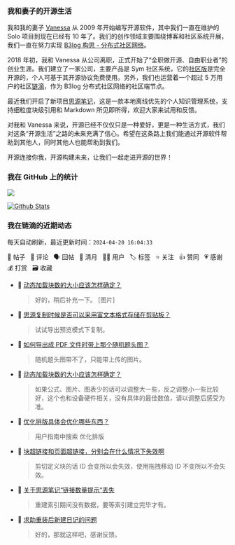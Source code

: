 ### 我和妻子的开源生活

我和我的妻子 [Vanessa](https://github.com/Vanessa219) 从 2009 年开始编写开源软件，其中我们一直在维护的 Solo 项目到现在已经有 10 年了。我们的创作领域主要围绕博客和社区系统开展，我们一直在努力实现 [B3log 构思 - 分布式社区网络](https://ld246.com/article/1546941897596)。

2018 年初，我和 Vanessa 从公司离职，正式开始了“全职做开源、自由职业者”的创业生涯。我们建立了一家公司，主要产品是 Sym 社区系统，它的[社区版](https://github.com/88250/symphony)是完全开源的，个人可基于其开源协议免费使用。另外，我们也运营着一个超过 5 万用户的社区[链滴](https://ld246.com)，作为 B3log 分布式社区网络的社区端节点。

最近我们开启了新项目[思源笔记](https://github.com/siyuan-note/siyuan)，这是一款本地离线优先的个人知识管理系统，支持细粒度块级引用和 Markdown 所见即所得，欢迎大家来试用和反馈。

对我和 Vanessa 来说，开源已经不仅仅只是一种爱好，更是一种生活方式，我们对这条“开源生活”之路的未来充满了信心。希望在这条路上我们能通过开源软件帮助到其他人，同时其他人也能帮助到我们。

开源连接你我，开源构建未来，让我们一起走进开源的世界！

### 我在 GitHub 上的统计

<a title="Hits" target="_blank" href="https://github.com/88250/88250"><img src="https://hits.b3log.org/88250/88250.svg"></a>

[![Github Stats](https://github-readme-stats.vercel.app/api?username=88250&theme=tokyonight&show_icons=true)](https://github.com/88250)

<!--events start -->

### 我在链滴的近期动态

每天自动刷新，最近更新时间：`2024-04-20 16:04:33`

📝 帖子 &nbsp; 💬 评论 &nbsp; 🗣 回帖 &nbsp; 🌙 清月 &nbsp; 👨‍💻 用户 &nbsp; 🏷️ 标签 &nbsp; ⭐️ 关注 &nbsp; 👍 赞同 &nbsp; 💗 感谢 &nbsp; 💰 打赏 &nbsp; 🗃 收藏

* 💬 [动态加载块数的大小应该怎样确定？](https://ld246.com/article/1713580301771/comment/1713581154428#comments)

  > 好的，稍后补充一下。 [图片]
* 💬 [思源复制时候是否可以采用富文本格式存储在剪贴板？](https://ld246.com/article/1713575825103/comment/1713580870202#comments)

  > 试试导出预览模式下复制。
* 💬 [如何导出成 PDF 文件时带上那个随机题头图？](https://ld246.com/article/1713580656630/comment/1713580797515#comments)

  > 随机题头图带不了，只能带上传的图片。
* 💬 [动态加载块数的大小应该怎样确定？](https://ld246.com/article/1713580301771/comment/1713580529169#comments)

  > 如果公式、图片、图表少的话可以调整大一些，反之调整小一些比较好，这个也和设备硬件相关，没有具体的最佳数值，请以调整后感受为准。
* 💬 [优化排版具体会优化哪些东西？](https://ld246.com/article/1713579425695/comment/1713580393568#comments)

  > 用户指南中搜索 优化排版
* 💬 [块超链接和页面超链接，分别会在什么情况下失效啊](https://ld246.com/article/1713574714005/comment/1713574854925#comments)

  > 剪切定义块的话 ID 会变所以会失效，使用拖拽移动 ID 不变所以不会失效。
* 💬 [关于思源笔记“链接数量提示“丢失](https://ld246.com/article/1713563773216/comment/1713570723303#comments)

  > 重建索引期间没有数据，要等索引建立完毕才有。
* 💬 [求助重装后新建日记的问题](https://ld246.com/article/1713491509606/comment/1713541627538#comments)

  > 好的，那就这样吧，感谢反馈。


<!--events end -->
